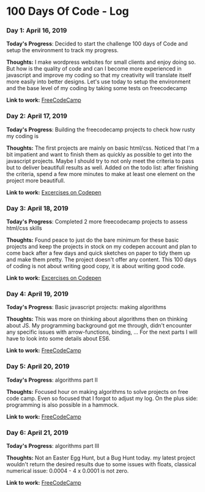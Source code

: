 # 100 Days Of Code - Log

### Day 1: April 16, 2019

**Today's Progress**: Decided to start the challenge 100 days of Code and setup the environment to track my progress. 

**Thoughts:** I make wordpress websites for small clients and enjoy doing so. But how is the quality of code and can I become more experienced in javascript and improve my coding so that my creativity will translate itself more easily into better designs. Let's use today to setup the environment and the base level of my coding by taking some tests on freecodecamp

**Link to work:** [FreeCodeCamp](https://learn.freecodecamp.org/)

### Day 2: April 17, 2019

**Today's Progress**: Building the freecodecamp projects to check how rusty my coding is

**Thoughts:** The first projects are mainly on basic html/css. Noticed that I'm a bit impatient and want to finish them as quickly as possible to get into the javascript projects. Maybe I should try to not only meet the criteria to pass but to deliver beautifull results as well. Added on the todo list: after finishing the criteria, spend a few more minutes to make at least one element on the project more beautifull.

**Link to work:** [Excercises on Codepen](https://codepen.io/tvandenbrande/)

### Day 3: April 18, 2019

**Today's Progress**: Completed 2 more freecodecamp projects to assess html/css skills

**Thoughts:** Found peace to just do the bare minimum for these basic projects and keep the projects in stock on my codepen account and plan to come back after a few days and quick sketches on paper to tidy them up and make them pretty. The project doesn't offer any content. This 100 days of coding is not about writing good copy, it is about writing good code. 

**Link to work:** [Excercises on Codepen](https://codepen.io/tvandenbrande/)

### Day 4: April 19, 2019

**Today's Progress**: Basic javascript projects: making algorithms 

**Thoughts:** This was more on thinking about algorithms then on thinking about JS. My programming background got me through, didn't encounter any specific issues with arrow-functions, binding, ... For the next parts I will have to look into some details about ES6. 

**Link to work:** [FreeCodeCamp](https://learn.freecodecamp.org/)

### Day 5: April 20, 2019

**Today's Progress**: algorithms part II

**Thoughts:** Focused hour on making algorithms to solve projects on free code camp. Even so focused that I forgot to adjust my log. On the plus side: programming is also possible in a hammock.  

**Link to work:** [FreeCodeCamp](https://learn.freecodecamp.org/)

### Day 6: April 21, 2019

**Today's Progress**: algorithms part III

**Thoughts:** Not an Easter Egg Hunt, but a Bug Hunt today. my latest project wouldn't return the desired results due to some issues with floats, classical numerical issue: 0.0004 - 4 x 0.0001 is not zero. 

**Link to work:** [FreeCodeCamp](https://learn.freecodecamp.org/)
